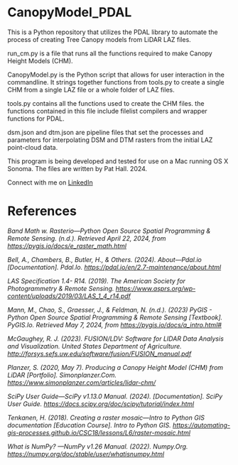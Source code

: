 # CanopyModel_PDAL
This is a Python repository that utilizes the PDAL library to automate the process of creating Tree Canopy models from LiDAR LAZ files.

run_cm.py is a file that runs all the functions required to make Canopy Height Models (CHM).

CanopyModel.py is the Python script that allows for user interaction in the commandline. It strings together functions from tools.py to create a single CHM from a single LAZ file or a whole folder of LAZ files.

tools.py contains all the functions used to create the CHM files. the functions contained in this file include filelist compilers and wrapper functions for PDAL.

dsm.json and dtm.json are pipeline files that set the processes and parameters for interpolating DSM and DTM rasters from the initial LAZ point-cloud data.

This program is being developed and tested for use on a Mac running OS X Sonoma. The files are written by Pat Hall. 2024.

Connect with me on [LinkedIn](https://www.linkedin.com/in/pjh-geospatial/)


# References 
_Band Math w. Rasterio—Python Open Source Spatial Programming & Remote Sensing._
  _(n.d.). Retrieved April 22, 2024, from https://pygis.io/docs/e_raster_math.html_

_Bell, A., Chambers, B., Butler, H., & Others. (2024). About—Pdal.io [Documentation]._ 
  _Pdal.Io. https://pdal.io/en/2.7-maintenance/about.html_

_LAS Specification 1.4- R14. (2019). The American Society for Photogrammetry & Remote_
  _Sensing. https://www.asprs.org/wp-content/uploads/2019/03/LAS_1_4_r14.pdf_

_Mann, M., Chao, S., Graesser, J., & Feldman, N. (n.d.). (2023) PyGIS - Python Open Source_ 
  _Spatial Programming & Remote Sensing [Textbook]. PyGIS.Io. Retrieved May 7, 2024, from https://pygis.io/docs/a_intro.html#_

_McGaughey, R. J. (2023). FUSION/LDV: Software for LIDAR Data Analysis and_ 
  _Visualization. United States Department of Agriculture. http://forsys.sefs.uw.edu/software/fusion/FUSION_manual.pdf_

_Planzer, S. (2020, May 7). Producing a Canopy Height Model (CHM) from LiDAR_ 
_[Portfolio]. Simonplanzer.Com. https://www.simonplanzer.com/articles/lidar-chm/_

_SciPy User Guide—SciPy v1.13.0 Manual. (2024). [Documentation]. SciPy User Guide._ 
  _https://docs.scipy.org/doc/scipy/tutorial/index.html_

_Tenkanen, H. (2018). Creating a raster mosaic—Intro to Python GIS documentation_ 
  _[Education Course]. Intro to Python GIS. https://automating-gis-processes.github.io/CSC18/lessons/L6/raster-mosaic.html_

_What is NumPy? —NumPy v1.26 Manual. (2022). Numpy.Org._ 
  _https://numpy.org/doc/stable/user/whatisnumpy.html_







